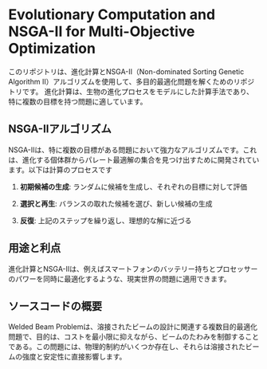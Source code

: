 # Evolutionary Computation and NSGA-II for Multi-Objective Optimization

このリポジトリは、進化計算とNSGA-II（Non-dominated Sorting Genetic Algorithm II）アルゴリズムを使用して、多目的最適化問題を解くためのリポジトリです。
進化計算は、生物の進化プロセスをモデルにした計算手法であり、特に複数の目標を持つ問題に適しています。

## NSGA-IIアルゴリズム

NSGA-IIは、特に複数の目標がある問題において強力なアルゴリズムです。これは、進化する個体群からパレート最適解の集合を見つけ出すために開発されています。以下は計算のプロセスです

1. **初期候補の生成**: ランダムに候補を生成し、それぞれの目標に対して評価

2. **選択と再生**: バランスの取れた候補を選び、新しい候補の生成

3. **反復**: 上記のステップを繰り返し、理想的な解に近づる

## 用途と利点

進化計算とNSGA-IIは、例えばスマートフォンのバッテリー持ちとプロセッサーのパワーを同時に最適化するような、現実世界の問題に適用できます。

## ソースコードの概要
Welded Beam Problemは、溶接されたビームの設計に関連する複数目的最適化問題で、目的は、コストを最小限に抑えながら、ビームのたわみを制御することである。この問題には、物理的制約がいくつか存在し、それらは溶接されたビームの強度と安定性に直接影響します。
